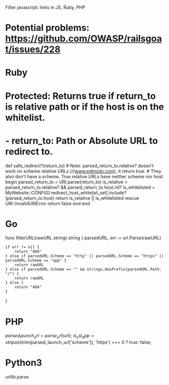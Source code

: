 Filter javascript: links in JS, Ruby, PHP

# Potential problems: https://github.com/OWASP/railsgoat/issues/228

# Ruby

# Protected: Returns true if return_to is relative path or if the host is on the whitelist.
# - return_to: Path or Absolute URL to redirect to.
def safe_redirect?(return_to)
    # Note: parsed_return_to.relative? doesn't work on scheme relative URLs (//www.edmodo.com), it return true.
    #   They also don't have a scheme. True relative URLs have neither scheme nor host.
    begin
        parsed_return_to = URI.parse(return_to)
        is_relative = parsed_return_to.relative? && parsed_return_to.host.nil?
        is_whitelisted = MyWebsite::CONFIG[:redirect_host_whitelist_set].include?(parsed_return_to.host)
        return is_relative || is_whitelisted
    rescue URI::InvalidURIError
        return false
    end
end

# Go
func filterURL(rawURL string) string {
    parsedURL, err := url.Parse(rawURL)

    if err != nil {
        return "404"
    } else if parsedURL.Scheme == "http" || parsedURL.Scheme == "https" || parsedURL.Scheme == "app" {
        return rawURL
    } else if parsedURL.Scheme == "" && strings.HasPrefix(parsedURL.Path, "/") {
        return rawURL
    } else {
        return "404"
    }
}

# PHP
$parsed_launch_url = parse_url($url);
$is_ssl_app = stripos(trim($parsed_launch_url['scheme']), 'https') === 0 ? true: false;

# Python3
urllib.parse